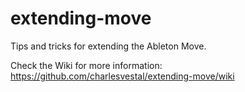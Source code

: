 # extending-move
Tips and tricks for extending the Ableton Move. 

Check the Wiki for more information: https://github.com/charlesvestal/extending-move/wiki

